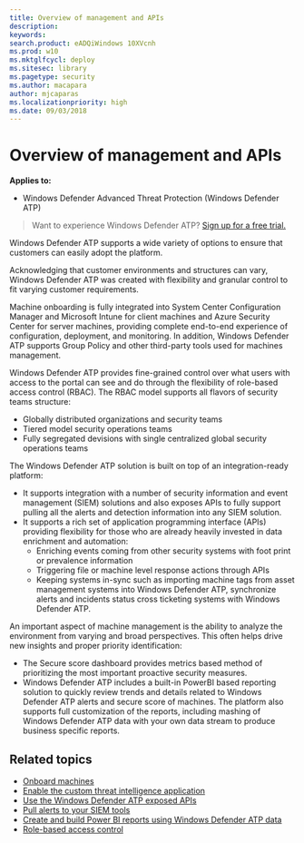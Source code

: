 ```yaml
---
title: Overview of management and APIs
description: 
keywords: 
search.product: eADQiWindows 10XVcnh
ms.prod: w10
ms.mktglfcycl: deploy
ms.sitesec: library
ms.pagetype: security
ms.author: macapara
author: mjcaparas
ms.localizationpriority: high
ms.date: 09/03/2018
---
```


# Overview of management and APIs 

**Applies to:**
- Windows Defender Advanced Threat Protection (Windows Defender ATP)

>Want to experience Windows Defender ATP? [Sign up for a free trial.](https://www.microsoft.com/en-us/WindowsForBusiness/windows-atp?ocid=docs-mgt-apis-abovefoldlink)

Windows Defender ATP supports a wide variety of options to ensure that customers can easily adopt the platform. 

Acknowledging that customer environments and structures can vary, Windows Defender ATP was created with flexibility and granular control to fit varying customer requirements. 

Machine onboarding is fully integrated into System Center Configuration Manager and Microsoft Intune for client machines and Azure Security Center for server machines, providing complete end-to-end experience of configuration, deployment, and monitoring. In addition, Windows Defender ATP supports Group Policy and other third-party tools used for machines management.

Windows Defender ATP provides fine-grained control over what users with access to the portal can see and do through the flexibility of role-based access control (RBAC). The RBAC model supports all flavors of security teams structure:
- Globally distributed organizations and security teams
- Tiered model security operations teams
- Fully segregated devisions with single centralized global security operations teams 

The Windows Defender ATP solution is built on top of an integration-ready platform:
- It supports integration with a number of security information and event management (SIEM) solutions and also exposes APIs to fully support pulling all the alerts and detection information into any SIEM solution. 
- It supports a rich set of application programming interface (APIs) providing flexibility for those who are already heavily invested in data enrichment and automation:
   - Enriching events coming from other security systems with foot print or prevalence information
   - Triggering file or machine level response actions through APIs
   - Keeping systems in-sync such as importing machine tags from asset management systems into Windows Defender ATP, synchronize alerts and incidents status cross ticketing systems with Windows Defender ATP.

An important aspect of machine management is the ability to analyze the environment from varying and broad perspectives. This often helps drive new insights and proper priority identification: 
- The Secure score dashboard provides metrics based method of prioritizing the most important proactive security measures.
- Windows Defender ATP includes a built-in PowerBI based reporting solution to quickly review trends and details related to Windows Defender ATP alerts and secure score of  machines. The platform also supports full customization of the reports, including mashing of Windows Defender ATP data with your own data stream to produce business specific reports.

## Related topics
- [Onboard machines](onboard-configure-windows-defender-advanced-threat-protection.md)
- [Enable the custom threat intelligence application](enable-custom-ti-windows-defender-advanced-threat-protection.md)
- [Use the Windows Defender ATP exposed APIs](exposed-apis-windows-defender-advanced-threat-protection.md)
- [Pull alerts to your SIEM tools](configure-siem-windows-defender-advanced-threat-protection.md)
- [Create and build Power BI reports using Windows Defender ATP data](powerbi-reports-windows-defender-advanced-threat-protection.md)
- [Role-based access control](rbac-windows-defender-advanced-threat-protection.md)


